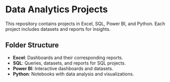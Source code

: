 # Data Analytics Projects
This repository contains projects in Excel, SQL, Power BI, and Python. Each project includes datasets and reports for insights.

## Folder Structure
- **Excel**: Dashboards and their corresponding reports.
- **SQL**: Queries, datasets, and reports for SQL projects.
- **Power BI**: Interactive dashboards and datasets.
- **Python**: Notebooks with data analysis and visualizations.
